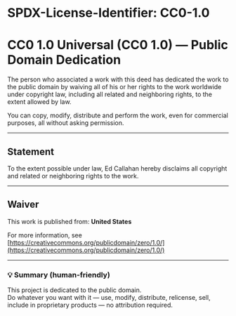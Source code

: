 # SPDX-License-Identifier: CC0-1.0

# CC0 1.0 Universal (CC0 1.0) — Public Domain Dedication

The person who associated a work with this deed has dedicated the work to the public domain by waiving all of his or her rights to the work worldwide under copyright law, including all related and neighboring rights, to the extent allowed by law.

You can copy, modify, distribute and perform the work, even for commercial purposes, all without asking permission.

---

## Statement

To the extent possible under law, Ed Callahan hereby disclaims all copyright and related or neighboring rights to the work.

---

## Waiver

This work is published from: **United States**

For more information, see [https://creativecommons.org/publicdomain/zero/1.0/](https://creativecommons.org/publicdomain/zero/1.0/)

---

### 💡 Summary (human-friendly)

This project is dedicated to the public domain.  
Do whatever you want with it — use, modify, distribute, relicense, sell, include in proprietary products — no attribution required.

